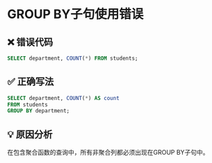 <!--
doc_type: pitfall
title: GROUP BY子句使用错误
concepts: [group by, 聚合函数, sql错误]
difficulty: 0.6
category: 语法错误
author: 段老师
date: 2025-09-01
-->

# GROUP BY子句使用错误

## ❌ 错误代码
```sql
SELECT department, COUNT(*) FROM students;
```

## ✅ 正确写法
```sql
SELECT department, COUNT(*) AS count 
FROM students 
GROUP BY department;
```

## 💡 原因分析
在包含聚合函数的查询中，所有非聚合列都必须出现在GROUP BY子句中。
